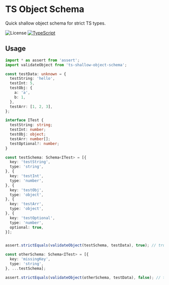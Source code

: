 # TS Object Schema

Quick shallow object schema for strict TS types.

![License](https://img.shields.io/github/license/jannes-io/ts-object-schema)
[![TypeScript](https://img.shields.io/badge/%3C%2F%3E-TypeScript-blue)](https://www.typescriptlang.org/) 

## Usage

```typescript
import * as assert from 'assert';
import validateObject from 'ts-shallow-object-schema';

const testData: unknown = {
  testString: 'hello',
  testInt: 5,
  testObj: {
    a: 'a',
    b: 1,
  },
  testArr: [1, 2, 3],
};

interface ITest {
  testString: string;
  testInt: number;
  testObj: object;
  testArr: number[];
  testOptional?: number;
}

const testSchema: Schema<ITest> = [{
  key: 'testString',
  type: 'string',
}, {
  key: 'testInt',
  type: 'number',
}, {
  key: 'testObj',
  type: 'object',
}, {
  key: 'testArr',
  type: 'object',
}, {
  key: 'testOptional',
  type: 'number',
  optional: true,
}];


assert.strictEquals(validateObject(testSchema, testData), true); // true

const otherSchema: Schema<ITest> = [{
  key: 'missingKey',
  type: 'string',
}, ...testSchema];

assert.strictEquals(validateObject(otherSchema, testData), false); // true
```
